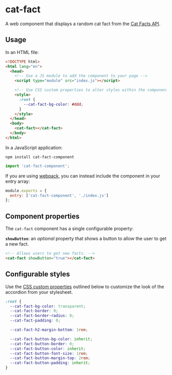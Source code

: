 # cat-fact

A web component that displays a random cat fact from the [Cat Facts API](https://catfact.ninja/).

## Usage

In an HTML file:

```html
<!DOCTYPE html>
<html lang="en">
  <head>
    <!-- Use a JS module to add the component to your page -->
    <script type="module" src="index.js"></script>

    <!-- Use CSS custom properties to alter styles within the component. -->
    <style>
      :root {
        --cat-fact-bg-color: #ddd;
      }
    </style>
  </head>
  <body>
    <cat-fact></cat-fact>
  </body>
</html>
```

In a JavaScript application:

```
npm install cat-fact-component
```

```js
import 'cat-fact-component';
```

If you are using [webpack](https://webpack.js.org/), you can instead include the component in your entry array:

```js
module.exports = {
  entry: ['cat-fact-component', './index.js']
};
```

## Component properties

The `cat-fact` component has a single configurable property:

**`showButton`**: an _optional_ property that shows a button to allow the user to get a new fact.

```html
<!-- Allows users to get new facts. -->
<cat-fact showButton="true"></cat-fact>
```

## Configurable styles

Use the [CSS custom properties](https://developer.mozilla.org/en-US/docs/Web/CSS/Using_CSS_custom_properties) outlined below to customize the look of the accordion from your stylesheet.

```css
:root {
  --cat-fact-bg-color: transparent;
  --cat-fact-border: 0;
  --cat-fact-border-radius: 0;
  --cat-fact-padding: 0;

  --cat-fact-h2-margin-bottom: 1rem;

  --cat-fact-button-bg-color: inherit;
  --cat-fact-button-border: 0;
  --cat-fact-button-color: inherit;
  --cat-fact-button-font-size: 1rem;
  --cat-fact-button-margin-top: 2rem;
  --cat-fact-button-padding: inherit;
}
```

